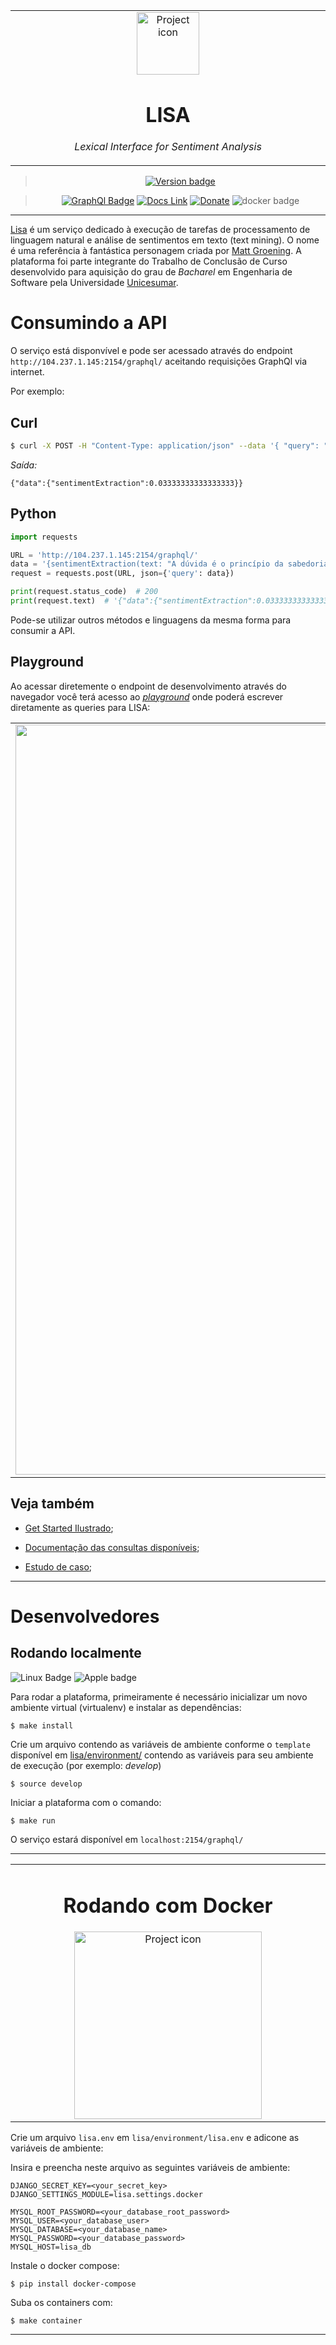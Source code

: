 <table align="center"><tr><td align="center" width="9999">

<img src="https://upload.wikimedia.org/wikipedia/en/thumb/e/ec/Lisa_Simpson.png/220px-Lisa_Simpson.png" align="center" width="100" alt="Project icon">

# LISA

*Lexical Interface for Sentiment Analysis*
</td></tr>

</table>    

<div align="center">

> [![Version badge](https://img.shields.io/badge/version-1.1.2-silver.svg)](http://104.237.1.145:2154/graphql/?query=query%20%7B%0A%20%20lisa%0A%7D)

>[![GraphQl Badge](https://badgen.net/badge/icon/graphql/pink?icon=graphql&label)](http://104.237.1.145:2154/graphql/?query=query%20%7B%0A%20%20lisa%0A%7D)
[![Docs Link](https://badgen.net/badge/docs/github_wiki?icon=github)](https://github.com/brunolcarli/Lisa/wiki)
[![Donate](https://img.shields.io/badge/Donate-PayPal-green.svg)](https://www.paypal.com/cgi-bin/webscr?cmd=_donations&business=PPYA5P239NRML&currency_code=USD&source=url)
![docker badge](https://badgen.net/badge/icon/docker?icon=docker&label)

</div>

<hr />

[Lisa](https://pt.wikipedia.org/wiki/Lisa_Simpson) é um serviço dedicado à execução de tarefas de processamento de linguagem natural e análise de sentimentos em texto (text mining). O nome é uma referência à fantástica personagem criada por [Matt Groening](https://pt.wikipedia.org/wiki/Matt_Groening). A plataforma foi parte integrante do Trabalho de Conclusão de Curso desenvolvido para aquisição do grau de *Bacharel* em Engenharia de Software pela Universidade [Unicesumar](https://www.unicesumar.edu.br/home/).

# Consumindo a API

O serviço está disponvível e pode ser acessado através do endpoint `http://104.237.1.145:2154/graphql/` aceitando requisições GraphQl via internet.

Por exemplo:

## Curl

```bash
$ curl -X POST -H "Content-Type: application/json" --data '{ "query": "query{ sentimentExtraction(text: \"A dúvida é o princípio da sabedoria.\") }" }' http://104.237.1.145:2154/graphql/
```

*Saída:*

```
{"data":{"sentimentExtraction":0.03333333333333333}}
```


## Python

```python
import requests

URL = 'http://104.237.1.145:2154/graphql/'
data = '{sentimentExtraction(text: "A dúvida é o princípio da sabedoria")}'
request = requests.post(URL, json={'query': data})

print(request.status_code)  # 200
print(request.text)  # '{"data":{"sentimentExtraction":0.03333333333333333}}'
```

Pode-se utilizar outros métodos e linguagens da mesma forma para consumir a API.

## Playground

Ao acessar diretemente o endpoint de desenvolvimento através do navegador você terá acesso ao [*playground*](http://104.237.1.145:2154/graphql/) onde poderá escrever diretamente as queries para LISA:

<table align="center"><tr><td align="center" width="9999">
<img src="https://i.ibb.co/GQ162Wj/capa-readme.gif" align="center" width="1200" alt="Project icon">
</td></tr>

</table>

## Veja também

- [Get Started Ilustrado](https://github.com/brunolcarli/Lisa/wiki/Noob-Guide---Get-Started);

- [Documentação das consultas disponíveis](https://github.com/brunolcarli/Lisa/wiki/Queries);

- [Estudo de caso](https://github.com/brunolcarli/Lisa/wiki);

<hr />

# Desenvolvedores

## Rodando localmente

![Linux Badge](https://img.shields.io/badge/OS-Linux-black.svg)
![Apple badge](https://badgen.net/badge/OS/OSX/:color?icon=apple)

Para rodar a plataforma, primeiramente é necessário inicializar um novo ambiente virtual (virtualenv) e instalar as dependências:

```
$ make install
```

Crie um arquivo contendo as variáveis de ambiente conforme o `template` disponível em [lisa/environment/](https://github.com/brunolcarli/Lisa/blob/develop/lisa/environment/template) contendo as variáveis para seu ambiente de execução (por exemplo: *develop*)

```
$ source develop
```

Iniciar a plataforma com o comando:

```
$ make run
```


O serviço estará disponível em `localhost:2154/graphql/`

<hr />

<table align="center"><tr><td align="center" width="9999">

# Rodando com Docker

<img src="https://media.giphy.com/media/l2Jei7zzXNV8xCKzK/giphy.gif" align="center" width="300" alt="Project icon">

</td></tr>

</table>


Crie um arquivo `lisa.env` em  `lisa/environment/lisa.env` e adicone as variáveis de ambiente:

Insira e preencha neste arquivo as seguintes variáveis de ambiente:

```
DJANGO_SECRET_KEY=<your_secret_key>
DJANGO_SETTINGS_MODULE=lisa.settings.docker

MYSQL_ROOT_PASSWORD=<your_database_root_password>
MYSQL_USER=<your_database_user>
MYSQL_DATABASE=<your_database_name>
MYSQL_PASSWORD=<your_database_password>
MYSQL_HOST=lisa_db
```

Instale o docker compose:

```
$ pip install docker-compose
```

Suba os containers com:

```
$ make container
```

<hr />
